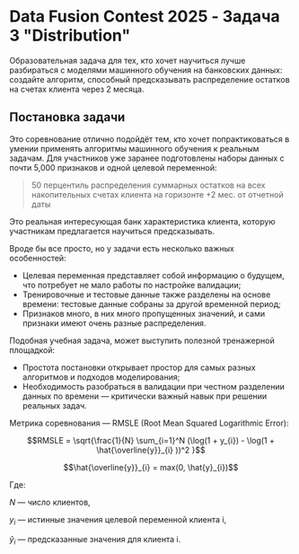 # Data Fusion Contest 2025 - Задача 3 "Distribution"

Образовательная задача для тех, кто хочет научиться лучше разбираться с моделями машинного обучения на банковских данных: создайте алгоритм, способный предсказывать распределение остатков на счетах клиента через 2 месяца.


## Постановка задачи

Это соревнование отлично подойдёт тем, кто хочет попрактиковаться в умении применять алгоритмы машинного обучения к реальным задачам. Для участников уже заранее подготовлены наборы данных с почти 5,000 признаков и одной целевой переменной:

> 50 перцентиль распределения суммарных остатков на всех накопительных счетах клиента на горизонте +2 мес. от отчетной даты

Это реальная интересующая банк характеристика клиента, которую участникам предлагается научиться предсказывать.

Вроде бы все просто, но у задачи есть несколько важных особенностей:
 - Целевая переменная представляет собой информацию о будущем, что потребует не мало работы по настройке валидации;
 - Тренировочные и тестовые данные также разделены на основе времени: тестовые данные собраны за другой временной период;
 - Признаков много, в них много пропущенных значений, и сами признаки имеют очень разные распределения.

Подобная учебная задача, может выступить полезной тренажерной площадкой: 
 - Простота постановки открывает простор для самых разных алгоритмов и подходов моделирования; 
 - Необходимость разобраться в валидации при честном разделении данных по времени — критически важный навык при решении реальных задач.

Метрика соревнования — RMSLE (Root Mean Squared Logarithmic Error):
```math
RMSLE = \sqrt{\frac{1}{N} \sum_{i=1}^N (\log(1 + y_{i}) - \log(1 + \hat{\overline{y}}_{i} ))^2 }
```
```math
\hat{\overline{y}}_{i} = max(0, \hat{y}_{i})
```
Где: 

$N \text{ — число клиентов},$

$y_{i} \text{ — истинные значения целевой переменной клиента i},$

$\hat{y}_{i} \text{ — предсказанные значения для клиента i}.$
